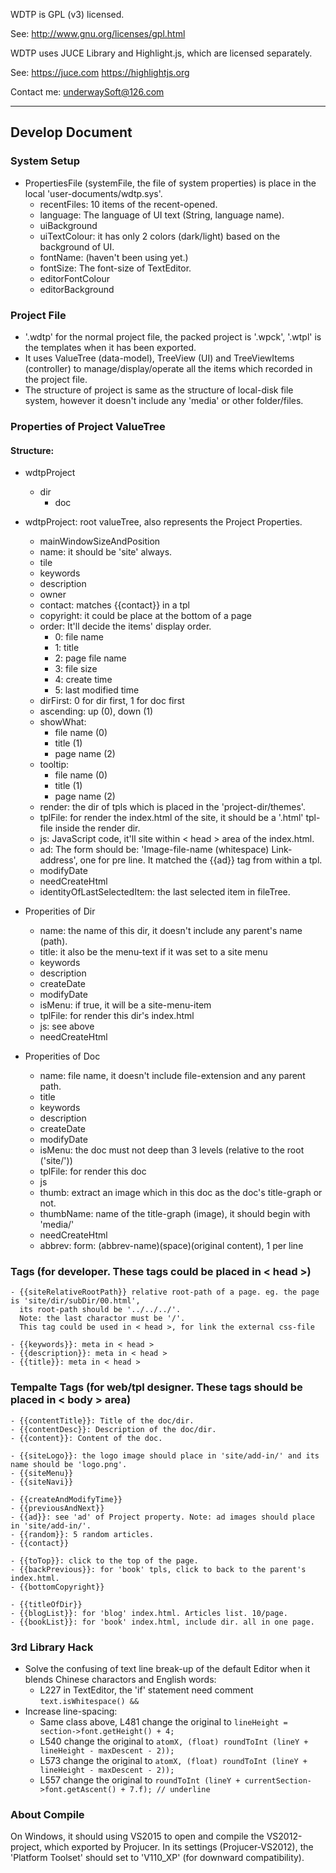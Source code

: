 ﻿WDTP is GPL (v3) licensed.

See: http://www.gnu.org/licenses/gpl.html

WDTP uses JUCE Library and Highlight.js, which are licensed separately. 

See: https://juce.com  https://highlightjs.org 

Contact me: underwaySoft@126.com

----

## Develop Document
 
### System Setup
- PropertiesFile (systemFile, the file of system properties) is place in the local 'user-documents/wdtp.sys'.
	- recentFiles: 10 items of the recent-opened.
	- language: The language of UI text (String, language name).
	- uiBackground
	- uiTextColour: it has only 2 colors (dark/light) based on the background of UI.
	- fontName: (haven't been using yet.)
	- fontSize: The font-size of TextEditor.
	- editorFontColour
	- editorBackground

### Project File
- '.wdtp' for the normal project file, the packed project is '.wpck', '.wtpl' is the templates when it has been exported.
- It uses ValueTree (data-model), TreeView (UI) and TreeViewItems (controller) to manage/display/operate all the items which recorded in the project file.
- The structure of project is same as the structure of local-disk file system, however it doesn't include any 'media' or other folder/files.

### Properties of Project ValueTree

#### Structure:

- wdtpProject
	- dir
		- doc

- wdtpProject: root valueTree, also represents the Project Properties.
    - mainWindowSizeAndPosition
    - name: it should be 'site' always.
    - tile
	- keywords
    - description
	- owner
	- contact: matches {{contact}} in a tpl
	- copyright: it could be place at the bottom of a page
	- order: It'll decide the items' display order.
	    - 0: file name
		- 1: title
		- 2: page file name
		- 3: file size
		- 4: create time
		- 5: last modified time
	- dirFirst: 0 for dir first, 1 for doc first
	- ascending: up (0), down (1)
	- showWhat: 
	    - file name (0)
		- title (1)
		- page name (2)
	- tooltip:
	    - file name (0)
		- title (1)
		- page name (2)
	- render: the dir of tpls which is placed in the 'project-dir/themes'.
	- tplFile: for render the index.html of the site, it should be a '.html' tpl-file inside the render dir.
	- js: JavaScript code, it'll site within < head > area of the index.html.
	- ad: The form should be: 'Image-file-name (whitespace) Link-address', one for pre line. It matched the {{ad}} tag from within a tpl.
    - modifyDate
	- needCreateHtml
	- identityOfLastSelectedItem: the last selected item in fileTree. 

- Properities of Dir
    - name: the name of this dir, it doesn't include any parent's name (path).
	- title: it also be the menu-text if it was set to a site menu
	- keywords
    - description
	- createDate
    - modifyDate
	- isMenu: if true, it will be a site-menu-item
	- tplFile: for render this dir's index.html
	- js: see above
	- needCreateHtml

- Properities of Doc
    - name: file name, it doesn't include file-extension and any parent path.
	- title
	- keywords
    - description
	- createDate
    - modifyDate
	- isMenu: the doc must not deep than 3 levels (relative to the root ('site/'))
	- tplFile: for render this doc
	- js
	- thumb: extract an image which in this doc as the doc's title-graph or not.
	- thumbName: name of the title-graph (image), it should begin with 'media/'
	- needCreateHtml
	- abbrev: form: (abbrev-name)(space)(original content), 1 per line

### Tags (for developer. These tags could be placed in < head >)
    - {{siteRelativeRootPath}} relative root-path of a page. eg. the page is 'site/dir/subDir/00.html', 
	  its root-path should be '../../../'.
	  Note: the last charactor must be '/'. 
	  This tag could be used in < head >, for link the external css-file

	- {{keywords}}: meta in < head >
	- {{description}}: meta in < head >
	- {{title}}: meta in < head >

### Tempalte Tags (for web/tpl designer. These tags should be placed in < body > area)
	- {{contentTitle}}: Title of the doc/dir.
	- {{contentDesc}}: Description of the doc/dir.
	- {{content}}: Content of the doc.

	- {{siteLogo}}: the logo image should place in 'site/add-in/' and its name should be 'logo.png'.
	- {{siteMenu}}
	- {{siteNavi}}

	- {{createAndModifyTime}}
	- {{previousAndNext}}
	- {{ad}}: see 'ad' of Project property. Note: ad images should place in 'site/add-in/'.
	- {{random}}: 5 random articles.
	- {{contact}}

	- {{toTop}}: click to the top of the page.
	- {{backPrevious}}: for 'book' tpls, click to back to the parent's index.html.
	- {{bottomCopyright}}

	- {{titleOfDir}}
	- {{blogList}}: for 'blog' index.html. Articles list. 10/page.
	- {{bookList}}: for 'book' index.html, include dir. all in one page.

### 3rd Library Hack

- Solve the confusing of text line break-up of the default Editor when it blends Chinese charactors and English words:
    - L227 in TextEditor, the 'if' statement need comment `text.isWhitespace() && `
- Increase line-spacing:
    - Same class above, L481 change the original to `lineHeight = section->font.getHeight() + 4;`
	- L540 change the original to `atomX, (float) roundToInt (lineY + lineHeight - maxDescent - 2));`
	- L573 change the original to `atomX, (float) roundToInt (lineY + lineHeight - maxDescent - 2));`
	- L557 change the original to `roundToInt (lineY + currentSection->font.getAscent() + 7.f); // underline`
	
### About Compile

On Windows, it should using VS2015 to open and compile the VS2012-project, which exported by Projucer.
In its settings (Projucer-VS2012), the 'Platform Toolset' should set to 'V110_XP' (for downward compatibility).

